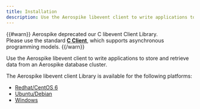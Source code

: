 ```yaml
---
title: Installation
description: Use the Aerospike libevent client to write applications to store and retrieve data from an Aerospike database cluster.
---
```


{{#warn}}
Aerospike deprecated our C libevent Client Library.
<BR>
Please use the standard **[C Client](https://www.aerospike.com/download/client/c/)**, which supports asynchronous programming models.
{{/warn}}

Use the Aerospike libevent client to write applications to store and retrieve data from an Aerospike database cluster.

The Aerospike libevent client Library is available for the following platforms:

- [Redhat/CentOS 6](/docs/client/libevent/build/el6.html)
- [Ubuntu/Debian](/docs/client/libevent/build/debian.html)
- [Windows](/docs/client/libevent/build/windows.html)
